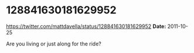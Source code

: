 # 128841630181629952
https://twitter.com/mattdavella/status/128841630181629952
**Date:** 2011-10-25

Are you living or just along for the ride?
